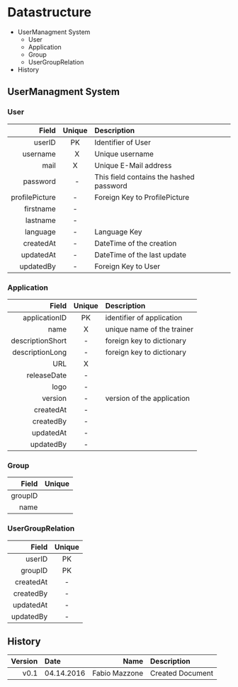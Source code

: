 # Datastructure

- UserManagment System
  - User
  - Application
  - Group
  - UserGroupRelation
- History


## UserManagment System

### User
| Field           | Unique | Description                              |
|----------------:|:------:|:-----------------------------------------|
| userID          |   PK   | Identifier of User                       |
| username        |   X    | Unique username                          |
| mail            |   X    | Unique E-Mail address                    |
| password        |   -    | This field contains the hashed password  |
| profilePicture  |   -    | Foreign Key to ProfilePicture            |
| firstname       |   -    |                                          |
| lastname        |   -    |                                          |
| language        |   -    | Language Key                             |
| createdAt       |   -    | DateTime of the creation                 |
| updatedAt       |   -    | DateTime of the last update              |
| updatedBy       |   -    | Foreign Key to User                      |

### Application
| Field             | Unique | Description               
|------------------:|:------:|:---------------------------|
| applicationID     |   PK   | identifier of application  |
| name              |   X    | unique name of the trainer |
| descriptionShort  |   -    | foreign key to dictionary  |
| descriptionLong   |   -    | foreign key to dictionary  |
| URL               |   X    |
| releaseDate       |   -    |
| logo              |   -    |
| version           |   -    | version of the application
| createdAt         |   -    |
| createdBy         |   -    |
| updatedAt         |   -    |
| updatedBy         |   -    |

### Group
| Field           | Unique |
|----------------:|:------:|
| groupID
| name


### UserGroupRelation
| Field           | Unique |
|----------------:|:------:|
| userID          |   PK   |
| groupID         |   PK   |
| createdAt       |   -    |
| createdBy       |   -    |
| updatedAt       |   -    |
| updatedBy       |   -    |






## History

| Version |    Date    |      Name     |               Description             |
|--------:|:-----------|--------------:|:--------------------------------------|
| v0.1    | 04.14.2016 | Fabio Mazzone | Created Document                      |
